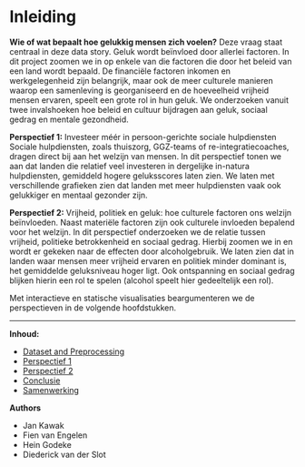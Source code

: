 # Inleiding
**Wie of wat bepaalt hoe gelukkig mensen zich voelen?** Deze vraag staat centraal in deze data story. Geluk wordt beïnvloed door allerlei factoren. In dit project zoomen we in op enkele van die factoren die door het beleid van een land wordt bepaald. De financiële factoren inkomen en werkgelegenheid zijn belangrijk, maar ook de meer culturele manieren waarop een samenleving is georganiseerd en de hoeveelheid vrijheid mensen ervaren, speelt een grote rol in hun geluk. We onderzoeken vanuit twee invalshoeken hoe beleid en cultuur bijdragen aan geluk, sociaal gedrag en mentale gezondheid.

**Perspectief 1:** Investeer méér in persoon-gerichte sociale hulpdiensten Sociale hulpdiensten, zoals thuiszorg, GGZ-teams of re-integratiecoaches, dragen direct bij aan het welzijn van mensen. In dit perspectief tonen we aan dat landen die relatief veel investeren in dergelijke in-natura hulpdiensten, gemiddeld hogere geluksscores laten zien. We laten met verschillende grafieken zien dat landen met meer hulpdiensten vaak ook gelukkiger en mentaal gezonder zijn.

**Perspectief 2:** Vrijheid, politiek en geluk: hoe culturele factoren ons welzijn beïnvloeden. Naast materiële factoren zijn ook culturele invloeden bepalend voor het welzijn. In dit perspectief onderzoeken we de relatie tussen vrijheid, politieke betrokkenheid en sociaal gedrag. Hierbij zoomen we in en wordt er gekeken naar de effecten door alcoholgebruik. We laten zien dat in landen waar mensen meer vrijheid ervaren en politiek minder dominant is, het gemiddelde geluksniveau hoger ligt. Ook ontspanning en sociaal gedrag blijken hierin een rol te spelen (alcohol speelt hier gedeeltelijk een rol).

Met interactieve en statische visualisaties beargumenteren we de perspectieven in de volgende hoofdstukken.


---

**Inhoud:**

- [Dataset and Preprocessing](preprocessing.md)  
- [Perspectief 1](perspectief_1.ipynb)  
- [Perspectief 2](perspectief_2.ipynb)  
- [Conclusie](conclusie.md)  
- [Samenwerking](samenwerking.md)

**Authors**
- Jan Kawak
- Fien van Engelen
- Hein Godeke
- Diederick van der Slot